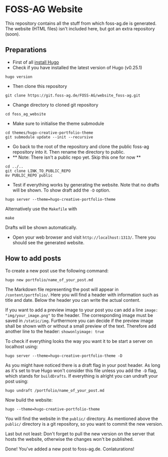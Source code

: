 # FOSS-AG Website
This repository contains all the stuff from which foss-ag.de is generated. The website (HTML files) isn't included here, but got an extra repository (soon).

## Preparations
- First of all [install Hugo](https://gohugo.io/overview/installing/)
- Check if you have installed the latest version of Hugo (v0.25.1)
```
hugo version
```

- Then clone this repository
```
git clone https://git.foss-ag.de/FOSS-AG/website_foss-ag.git
```

- Change directory to cloned git repository
```
cd foss_ag_website
```

- Make sure to initialise the theme submodule
```
cd themes/hugo-creative-portfolio-theme
git submodule update --init --recursive
```

- Go back to the root of the repository and clone the public foss-ag repository into it. Then rename the directory to public.
- ** Note: There isn't a public repo yet. Skip this one for now **
```
cd ../..
git clone LINK_TO_PUBLIC_REPO
mv PUBLIC_REPO public
```

- Test if everything works by generating the website. Note that no drafts will be shown. To show draft add the `-D` option.
```
hugo server --theme=hugo-creative-portfolio-theme
```
Alternatively use the `Makefile` with
```
make
```
Drafts will be shown automatically.

- Open your web browser and visit `http://localhost:1313/`. There you should see the generated website.

## How to add posts
To create a new post use the following command:
```
hugo new portfolio/name_of_your_post.md
```
The Markdown file representing the post will appear in `/content/portfolio/`. Here you will find a header with information such as title and date. Below the header you can write the actual content.

If you want to add a preview image to your post you can add a line `image: "img/your_image.png"` to the header. The corresponding image must be saved in `/static/img`. Furthermore you can decide if the preview image shall be shown with or without a small preview of the text. Therefore add another line to the header: `showonlyimage: true`

To check if everything looks the way you want it to be start a server on localhost using:

```
hugo server --theme=hugo-creative-portfolio-theme -D
```

As you might have noticed there is a draft flag in your post header. As long as it's set to true Hugo won't consider this file unless you add the `-D` flag, which stands for `buildDrafts`. If everything is alright you can undraft your post using:

```
hugo undraft /portfolio/name_of_your_post.md
```

Now build the website:

```
hugo --theme=hugo-creative-portfolio-theme
```

You will find the website in the `public/` directory. As mentioned above the `public/` directory is a git repository, so you want to commit the new version.

Last but not least: Don't forget to pull the new version on the server that hosts the website, otherwise the changes won't be published.

Done! You've added a new post to foss-ag.de. Conlaturations!
